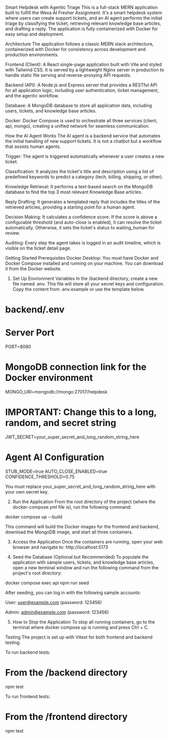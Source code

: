 Smart Helpdesk with Agentic Triage
This is a full-stack MERN application built to fulfill the Wexa AI Fresher Assignment. It's a smart helpdesk system where users can create support tickets, and an AI agent performs the initial triage by classifying the ticket, retrieving relevant knowledge base articles, and drafting a reply. The application is fully containerized with Docker for easy setup and deployment.

Architecture
The application follows a classic MERN stack architecture, containerized with Docker for consistency across development and production environments.

Frontend (Client): A React single-page application built with Vite and styled with Tailwind CSS. It is served by a lightweight Nginx server in production to handle static file serving and reverse-proxying API requests.

Backend (API): A Node.js and Express server that provides a RESTful API for all application logic, including user authentication, ticket management, and the agentic workflow.

Database: A MongoDB database to store all application data, including users, tickets, and knowledge base articles.

Docker: Docker Compose is used to orchestrate all three services (client, api, mongo), creating a unified network for seamless communication.

How the AI Agent Works
The AI agent is a backend service that automates the initial handling of new support tickets. It is not a chatbot but a workflow that assists human agents.

Trigger: The agent is triggered automatically whenever a user creates a new ticket.

Classification: It analyzes the ticket's title and description using a list of predefined keywords to predict a category (tech, billing, shipping, or other).

Knowledge Retrieval: It performs a text-based search on the MongoDB database to find the top 3 most relevant Knowledge Base articles.

Reply Drafting: It generates a templated reply that includes the titles of the retrieved articles, providing a starting point for a human agent.

Decision Making: It calculates a confidence score. If the score is above a configurable threshold (and auto-close is enabled), it can resolve the ticket automatically. Otherwise, it sets the ticket's status to waiting_human for review.

Auditing: Every step the agent takes is logged in an audit timeline, which is visible on the ticket detail page.

Getting Started
Prerequisites
Docker Desktop: You must have Docker and Docker Compose installed and running on your machine. You can download it from the Docker website.

1. Set Up Environment Variables
In the /backend directory, create a new file named .env. This file will store all your secret keys and configuration. Copy the content from .env.example or use the template below.

# backend/.env

# Server Port
PORT=8080

# MongoDB connection link for the Docker environment
MONGO_URI=mongodb://mongo:27017/helpdesk

# IMPORTANT: Change this to a long, random, and secret string
JWT_SECRET=your_super_secret_and_long_random_string_here

# Agent AI Configuration
STUB_MODE=true
AUTO_CLOSE_ENABLED=true
CONFIDENCE_THRESHOLD=0.75

You must replace your_super_secret_and_long_random_string_here with your own secret key.

2. Run the Application
From the root directory of the project (where the docker-compose.yml file is), run the following command:

docker compose up --build

This command will build the Docker images for the frontend and backend, download the MongoDB image, and start all three containers.

3. Access the Application
Once the containers are running, open your web browser and navigate to:
http://localhost:5173

4. Seed the Database (Optional but Recommended)
To populate the application with sample users, tickets, and knowledge base articles, open a new terminal window and run the following command from the project's root directory:

docker compose exec api npm run seed

After seeding, you can log in with the following sample accounts:

User: user@example.com (password: 123456)

Admin: admin@example.com (password: 123456)

5. How to Stop the Application
To stop all running containers, go to the terminal where docker compose up is running and press Ctrl + C.

Testing
The project is set up with Vitest for both frontend and backend testing.

To run backend tests:

# From the /backend directory
npm test

To run frontend tests:

# From the /frontend directory
npm test